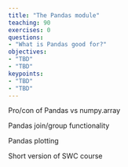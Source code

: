 ```yaml
---
title: "The Pandas module"
teaching: 90
exercises: 0
questions:
- "What is Pandas good for?"
objectives:
- "TBD"
- "TBD"
keypoints:
- "TBD"
- "TBD"
---
```


Pro/con of Pandas vs numpy.array

Pandas join/group functionality

Pandas plotting

Short version of SWC course